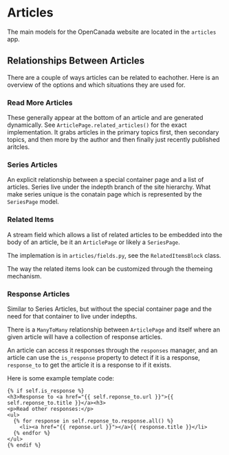 # Articles

The main models for the OpenCanada website are located in the `articles`
app.


## Relationships Between Articles

There are a couple of ways articles can be related to eachother. Here is
an overview of the options and which situations they are used for.

### Read More Articles

These generally appear at the bottom of an article and are generated
dynamically. See `ArticlePage.related_articles()` for the exact
implementation. It grabs articles in the primary topics first, then
secondary topics, and then more by the author and then finally just
recently published aritcles.

### Series Articles

An explicit relationship between a special container page and a list of
articles. Series live under the indepth branch of the site hierarchy.
What make series unique is the conatain page which is represented by the
`SeriesPage` model.

### Related Items

A stream field which allows a list of related articles to be embedded
into the body of an article, be it an `ArticlePage` or likely a
`SeriesPage`.

The implemation is in `articles/fields.py`, see the `RelatedItemsBlock`
class.

The way the related items look can be customized through
the themeing mechanism.

### Response Articles

Similar to Series Articles, but without the special container page and
the need for that container to live under indepths.

There is a `ManyToMany` relationship between `ArticlePage` and itself
where an given article will have a collection of response articles.

An article can access it responses through the `responses` manager, and
an article can use the `is_response` property to detect if it is a
response, `response_to` to get the article it is a response to if it
exists.

Here is some example template code:

```
{% if self.is_response %}
<h3>Response to <a href="{{ self.reponse_to.url }}">{{
self.reponse_to.title }}</a><h3>
<p>Read other responses:</p>
<ul>
  {% for response in self.reponse_to.response.all() %}
    <li><a href="{{ reponse.url }}"></a>{{ response.title }}</li>
  {% endfor %}
</ul>
{% endif %}
```
